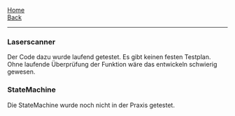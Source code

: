 [Home](home)   
[Back](DokuSolidus)    

----------

### Laserscanner

Der Code dazu wurde laufend getestet. Es gibt keinen festen Testplan. Ohne laufende Überprüfung der Funktion wäre das entwickeln schwierig gewesen.

### StateMachine

Die StateMachine wurde noch nicht in der Praxis getestet.